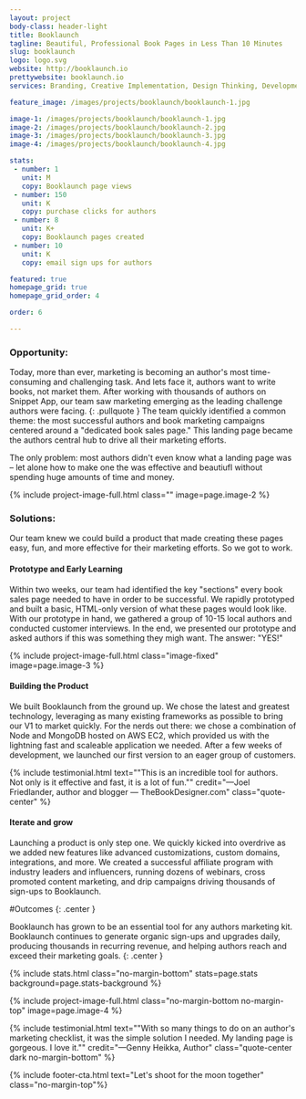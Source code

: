 ```yaml
---
layout: project
body-class: header-light
title: Booklaunch
tagline: Beautiful, Professional Book Pages in Less Than 10 Minutes
slug: booklaunch
logo: logo.svg
website: http://booklaunch.io
prettywebsite: booklaunch.io
services: Branding, Creative Implementation, Design Thinking, Development

feature_image: /images/projects/booklaunch/booklaunch-1.jpg

image-1: /images/projects/booklaunch/booklaunch-1.jpg
image-2: /images/projects/booklaunch/booklaunch-2.jpg
image-3: /images/projects/booklaunch/booklaunch-3.jpg
image-4: /images/projects/booklaunch/booklaunch-4.jpg

stats:
 - number: 1
   unit: M
   copy: Booklaunch page views
 - number: 150
   unit: K
   copy: purchase clicks for authors
 - number: 8
   unit: K+
   copy: Booklaunch pages created
 - number: 10
   unit: K
   copy: email sign ups for authors

featured: true
homepage_grid: true
homepage_grid_order: 4

order: 6

---
```


### Opportunity:
Today, more than ever, marketing is becoming an author's most time-consuming and challenging task. And lets face it, authors want to write books, not market them. After working with thousands of authors on Snippet App, our team saw marketing emerging as the leading challenge authors were facing.
{: .pullquote }
The team quickly identified a common theme: the most successful authors and book marketing campaigns centered around a "dedicated book sales page." This landing page became the authors central hub to drive all their marketing efforts.

The only problem: most authors didn't even know what a landing page was – let alone how to make one the was effective and beautiufl without spending huge amounts of time and money.

{% include project-image-full.html class="" image=page.image-2 %}

### Solutions:
Our team knew we could build a product that made creating these pages easy, fun, and more effective for their marketing efforts. So we got to work.

#### Prototype and Early Learning

Within two weeks, our team had identified the key "sections" every book sales page needed to have in order to be successful. We rapidly prototyped and built a basic, HTML-only version of what these pages would look like. With our prototype in hand, we gathered a group of 10-15 local authors and conducted customer interviews. In the end, we presented our prototype and asked authors if this was something they migh want. The answer: "YES!" 

{% include project-image-full.html class="image-fixed" image=page.image-3 %}

#### Building the Product

We built Booklaunch from the ground up. We chose the latest and greatest technology, leveraging as many existing frameworks as possible to bring our V1 to market quickly. For the nerds out there: we chose a combination of Node and MongoDB hosted on AWS EC2, which provided us with the lightning fast and scaleable application we needed. After a few weeks of development, we launched our first version to an eager group of customers. 

{% include testimonial.html text="\"This is an incredible tool for authors. <br>Not only is it effective and fast, it is a lot of fun.\"" credit="—Joel Friedlander, author and blogger — TheBookDesigner.com" class="quote-center" %}

#### Iterate and grow

Launching a product is only step one. We quickly kicked into overdrive as we added new features like advanced customizations, custom domains, integrations, and more. We created a successful affiliate program with industry leaders and influencers, running dozens of webinars, cross promoted content marketing, and drip campaigns driving thousands of sign-ups to Booklaunch.

#Outcomes
{: .center }

Booklaunch has grown to be an essential tool for any authors marketing kit. Booklaunch continues to generate organic sign-ups and upgrades daily, producing thousands in recurring revenue, and helping authors reach and exceed their marketing goals.
{: .center }

{% include stats.html class="no-margin-bottom" stats=page.stats background=page.stats-background %}

{% include project-image-full.html class="no-margin-bottom no-margin-top" image=page.image-4 %}

{% include testimonial.html text="\"With so many things to do on an author's marketing checklist, it was the simple solution I needed. My landing page is gorgeous. I love it.\"" credit="—Genny Heikka, Author" class="quote-center dark no-margin-bottom" %}

{% include footer-cta.html text="Let's shoot for the moon together" class="no-margin-top"%}
